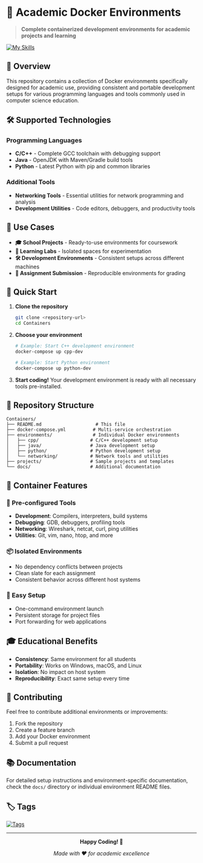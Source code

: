 # 🚀 Academic Docker Environments

> **Complete containerized development environments for academic projects and learning**

[![My Skills](https://skillicons.dev/icons?i=docker,linux,py,c,bash&theme=dark)](https://skillicons.dev)

## 🎯 Overview

This repository contains a collection of Docker environments specifically designed for academic use, providing consistent and portable development setups for various programming languages and tools commonly used in computer science education.

## 🛠️ Supported Technologies

### Programming Languages
- **C/C++** - Complete GCC toolchain with debugging support
- **Java** - OpenJDK with Maven/Gradle build tools
- **Python** - Latest Python with pip and common libraries

### Additional Tools
- **Networking Tools** - Essential utilities for network programming and analysis
- **Development Utilities** - Code editors, debuggers, and productivity tools

## 📖 Use Cases

- **🎓 School Projects** - Ready-to-use environments for coursework
- **🧬 Learning Labs** - Isolated spaces for experimentation
- **🛠️ Development Environments** - Consistent setups across different machines
- **📝 Assignment Submission** - Reproducible environments for grading

## 🚀 Quick Start

1. **Clone the repository**
   ```bash
   git clone <repository-url>
   cd Containers
   ```

2. **Choose your environment**
   ```bash
   # Example: Start C++ development environment
   docker-compose up cpp-dev
   
   # Example: Start Python environment
   docker-compose up python-dev
   ```

3. **Start coding!**
   Your development environment is ready with all necessary tools pre-installed.

## 📁 Repository Structure

```
Containers/
├── README.md                    # This file
├── docker-compose.yml          # Multi-service orchestration
├── environments/               # Individual Docker environments
│   ├── cpp/                   # C/C++ development setup
│   ├── java/                  # Java development setup
│   ├── python/                # Python development setup
│   └── networking/            # Network tools and utilities
├── projects/                  # Sample projects and templates
└── docs/                      # Additional documentation
```

## 🐳 Container Features

### 🔧 Pre-configured Tools
- **Development**: Compilers, interpreters, build systems
- **Debugging**: GDB, debuggers, profiling tools
- **Networking**: Wireshark, netcat, curl, ping utilities
- **Utilities**: Git, vim, nano, htop, and more

### 📦 Isolated Environments
- No dependency conflicts between projects
- Clean slate for each assignment
- Consistent behavior across different host systems

### 🚀 Easy Setup
- One-command environment launch
- Persistent storage for project files
- Port forwarding for web applications

## 🎓 Educational Benefits

- **Consistency**: Same environment for all students
- **Portability**: Works on Windows, macOS, and Linux
- **Isolation**: No impact on host system
- **Reproducibility**: Exact same setup every time

## 🤝 Contributing

Feel free to contribute additional environments or improvements:

1. Fork the repository
2. Create a feature branch
3. Add your Docker environment
4. Submit a pull request

## 📚 Documentation

For detailed setup instructions and environment-specific documentation, check the `docs/` directory or individual environment README files.

## 🏷️ Tags

[![Tags](https://skillicons.dev/icons?i=docker,linux,py,c,bash,git&theme=dark)](https://skillicons.dev)

---

<div align="center">

**Happy Coding! 🎉**

*Made with ❤️ for academic excellence*

</div>
